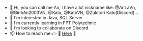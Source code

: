 - 👋 Hi, you can call me An, I have a lot nickname like: @AnLaVn, @BinhAn2003VN, @Kato, @KatoVN, @Zukitori Kato(Discord)...
- 👀 I’m interested in Java, SQL Server
- 🌱 I’m currently learning in FPT Polytechnic
- 💞️ I’m looking to collaborate on Discord
- 📫 How to reach me 👉 🔗 [Here](https://anlavn.github.io/Binh_An-Credit/) 🔗

<!---
AnLaVN/AnLaVN is a ✨ special ✨ repository because its `README.md` (this file) appears on your GitHub profile.
You can click the Preview link to take a look at your changes.
--->
